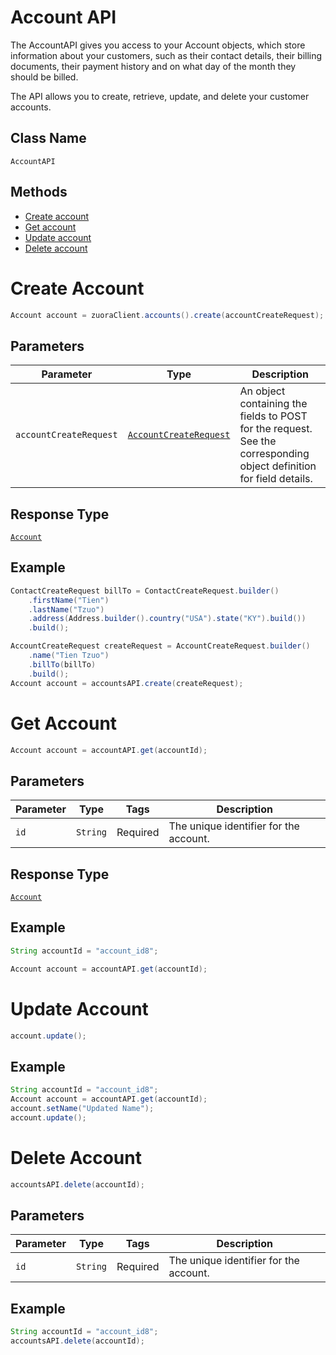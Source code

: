 # Account API

The AccountAPI gives you access to your Account objects, which store information about your customers, such as their contact details, their billing documents, their payment history and on what day of the month they should be billed.

The API allows you to create, retrieve, update, and delete your customer accounts. 

## Class Name

`AccountAPI`

## Methods

* [Create account](/doc/account-api.md#create-account)
* [Get account](/doc/account-api.md#get-account)
* [Update account](/doc/account-api.md#update-account)
* [Delete account](/doc/account-api.md#delete-account)


# Create Account

```java
Account account = zuoraClient.accounts().create(accountCreateRequest);
```

## Parameters

| Parameter | Type | Description |
|  --- | --- | --- |
| `accountCreateRequest` | [`AccountCreateRequest`](/doc/models/account-create-request.md) | An object containing the fields to POST for the request.<br>See the corresponding object definition for field details. |

## Response Type

[`Account`](/doc/models/account.md)

## Example

```java
ContactCreateRequest billTo = ContactCreateRequest.builder()
    .firstName("Tien")
    .lastName("Tzuo")
    .address(Address.builder().country("USA").state("KY").build())
    .build();

AccountCreateRequest createRequest = AccountCreateRequest.builder()
    .name("Tien Tzuo")
    .billTo(billTo)
    .build();
Account account = accountsAPI.create(createRequest);
```

# Get Account

```java
Account account = accountAPI.get(accountId);
```

## Parameters

| Parameter | Type | Tags | Description |
|  --- | --- | --- | --- |
| `id` | `String` | Required | The unique identifier for the account. |


## Response Type

[`Account`](/doc/models/account.md)


## Example 

```java
String accountId = "account_id8";

Account account = accountAPI.get(accountId);
```


# Update Account

```java
account.update();
```

[comment]: <> (## Parameters)

[comment]: <> (| Parameter | Type | Tags | Description |)

[comment]: <> (|  --- | --- | --- | --- |)

[comment]: <> (| `account` | `Account` | Required | The hydrated `Account` object you wish to update. |)


## Example 

```java
String accountId = "account_id8";
Account account = accountAPI.get(accountId);
account.setName("Updated Name");
account.update();
```


# Delete Account

```java
accountsAPI.delete(accountId);
```

## Parameters

| Parameter | Type | Tags | Description |
|  --- | --- | --- | --- |
| `id` | `String` | Required | The unique identifier for the account. |


## Example

```java
String accountId = "account_id8";
accountsAPI.delete(accountId);
```




